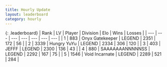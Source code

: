 ```yaml
---
title: Hourly Update
layout: leaderboard
category: hourly
---
```


{: .leaderboard}
| Rank | LV | Player | Division | Elo | Wins | Losses |
| --- | --- | --- | --- | --- | --- | --- |
| <span data-change="0">1</span> | 883 | <span title="ID: 402846">Onyx Gatekeeper</span> | LEGEND | <span data-change="9">2351</span> | <span data-change="2">172</span> | <span data-change="0">56</span> |
| <span data-change="0">2</span> | 3339 | <span title="ID: 164871">Hungry YuYu</span> | LEGEND | <span data-change="0">2334</span> | <span data-change="0">306</span> | <span data-change="0">120</span> |
| <span data-change="0">3</span> | 403 | <span title="ID: 488585">JEFFF</span> | LEGEND | <span data-change="0">2300</span> | <span data-change="0">136</span> | <span data-change="0">43</span> |
| <span data-change="0">4</span> | 880 | <span title="ID: 174294">SAAAAAAANNNNNSS</span> | LEGEND | <span data-change="0">2292</span> | <span data-change="0">167</span> | <span data-change="0">75</span> |
| <span data-change="0">5</span> | 1546 | <span title="ID: 366840">Void Incarnate</span> | LEGEND | <span data-change="0">2289</span> | <span data-change="0">521</span> | <span data-change="0">284</span> |